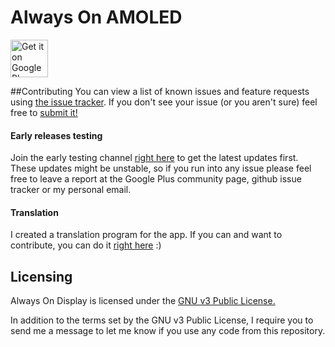 # Always On AMOLED 

<a href="https://play.google.com/store/apps/details?id=com.tomer.alwayson">
    <img alt="Get it on Google Play"
        height="60"
        src="https://play.google.com/intl/en_us/badges/images/generic/en-play-badge.png" />
</a>


##Contributing
You can view a list of known issues and feature requests using [the issue tracker](
https://github.com/rosenpin/AlwaysOnDisplayAmoled/issues). If you don't see your issue (or you
aren't sure) feel free to [submit it!](https://github.com/rosenpin/AlwaysOnDisplayAmoled/issues/new)

#### Early releases testing
Join the early testing channel [right here](https://play.google.com/apps/testing/com.tomer.alwayson) to get the latest updates first. These updates might be unstable, so if you run into any issue please feel free to leave a report at the Google Plus community page, github issue tracker or my personal email.

#### Translation
I created a translation program for the app.
If you can and want to contribute, you can do it [right here](https://crowdin.com/project/always-on-amoled) :)


## Licensing
Always On Display is licensed under the [GNU v3 Public License.](LICENSE)

In addition to the terms set by the GNU v3 Public License, I require you to send me a message to let me know if you use
any code from this repository.
